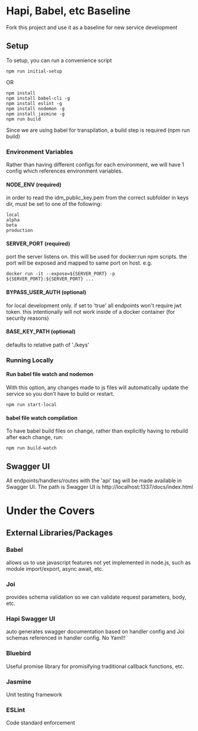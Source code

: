 # Hapi, Babel, etc Baseline
Fork this project and use it as a baseline for new service development

## Setup
To setup, you can run a convenience script
```
npm run initial-setup
```
OR
```
npm install
npm install babel-cli -g
npm install eslint -g
npm install nodemon -g
npm install jasmine -g
npm run build
```
Since we are using babel for transpilation, a build step is required (npm run build)

### Environment Variables
Rather than having different configs for each environment, we will have 1 config which references environment variables.

#### NODE_ENV (required)
in order to read the idm_public_key.pem from the correct subfolder in keys dir, must be set to one of the following:
```
local
alpha
beta
production
```

#### SERVER_PORT (required)
port the server listens on.  this will be used for docker:run npm scripts.  the port will be exposed and mapped to same port on host.
e.g.
```
docker run -it --expose=${SERVER_PORT} -p ${SERVER_PORT}:${SERVER_PORT} ...
```

#### BYPASS_USER_AUTH (optional)
for local development only. if set to 'true' all endpoints won't require jwt token.
this intentionally will not work inside of a docker container (for security reasons)

#### BASE_KEY_PATH (optional)
defaults to relative path of './keys'

### Running Locally
#### Run babel file watch and nodemon
With this option, any changes made to js files will automatically update the service so you don't have to build or restart.
```
npm run start-local
```

#### babel file watch compilation
To have babel build files on change, rather than explicitly having to rebuild after each change, run:
```
npm run build-watch
```

## Swagger UI
All endpoints/handlers/routes with the 'api' tag will be made available in Swagger UI.
The path is Swagger UI is http://localhost:1337/docs/index.html

# Under the Covers

## External Libraries/Packages

### Babel
allows us to use javascript features not yet implemented in node.js, such as module import/export, async await, etc.

### Joi
provides schema validation so we can validate request parameters, body, etc.

### Hapi Swagger UI
auto generates swagger documentation based on handler config and Joi schemas referenced in handler config.
No Yaml!!

### Bluebird
Useful promise library for promisifying traditional callback functions, etc.

### Jasmine
Unit testing framework

### ESLint
Code standard enforcement



